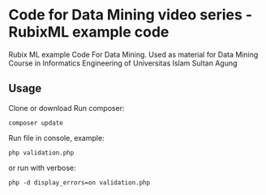 # Code for Data Mining video series - RubixML example code
 Rubix ML example Code For Data Mining. Used as material for Data Mining Course in Informatics Engineering of Universitas Islam Sultan Agung 

## Usage
Clone or download
Run composer:
```
composer update
```

Run file in console, example:
```
php validation.php
```
or run with verbose:
```
php -d display_errors=on validation.php 
```
